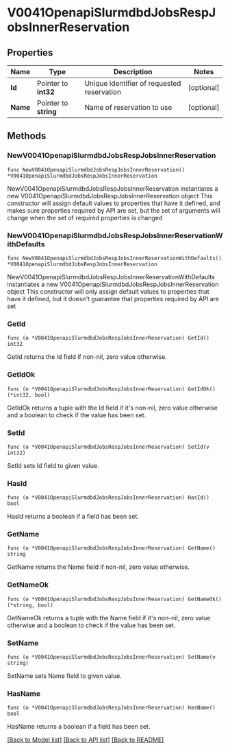 # V0041OpenapiSlurmdbdJobsRespJobsInnerReservation

## Properties

Name | Type | Description | Notes
------------ | ------------- | ------------- | -------------
**Id** | Pointer to **int32** | Unique identifier of requested reservation | [optional] 
**Name** | Pointer to **string** | Name of reservation to use | [optional] 

## Methods

### NewV0041OpenapiSlurmdbdJobsRespJobsInnerReservation

`func NewV0041OpenapiSlurmdbdJobsRespJobsInnerReservation() *V0041OpenapiSlurmdbdJobsRespJobsInnerReservation`

NewV0041OpenapiSlurmdbdJobsRespJobsInnerReservation instantiates a new V0041OpenapiSlurmdbdJobsRespJobsInnerReservation object
This constructor will assign default values to properties that have it defined,
and makes sure properties required by API are set, but the set of arguments
will change when the set of required properties is changed

### NewV0041OpenapiSlurmdbdJobsRespJobsInnerReservationWithDefaults

`func NewV0041OpenapiSlurmdbdJobsRespJobsInnerReservationWithDefaults() *V0041OpenapiSlurmdbdJobsRespJobsInnerReservation`

NewV0041OpenapiSlurmdbdJobsRespJobsInnerReservationWithDefaults instantiates a new V0041OpenapiSlurmdbdJobsRespJobsInnerReservation object
This constructor will only assign default values to properties that have it defined,
but it doesn't guarantee that properties required by API are set

### GetId

`func (o *V0041OpenapiSlurmdbdJobsRespJobsInnerReservation) GetId() int32`

GetId returns the Id field if non-nil, zero value otherwise.

### GetIdOk

`func (o *V0041OpenapiSlurmdbdJobsRespJobsInnerReservation) GetIdOk() (*int32, bool)`

GetIdOk returns a tuple with the Id field if it's non-nil, zero value otherwise
and a boolean to check if the value has been set.

### SetId

`func (o *V0041OpenapiSlurmdbdJobsRespJobsInnerReservation) SetId(v int32)`

SetId sets Id field to given value.

### HasId

`func (o *V0041OpenapiSlurmdbdJobsRespJobsInnerReservation) HasId() bool`

HasId returns a boolean if a field has been set.

### GetName

`func (o *V0041OpenapiSlurmdbdJobsRespJobsInnerReservation) GetName() string`

GetName returns the Name field if non-nil, zero value otherwise.

### GetNameOk

`func (o *V0041OpenapiSlurmdbdJobsRespJobsInnerReservation) GetNameOk() (*string, bool)`

GetNameOk returns a tuple with the Name field if it's non-nil, zero value otherwise
and a boolean to check if the value has been set.

### SetName

`func (o *V0041OpenapiSlurmdbdJobsRespJobsInnerReservation) SetName(v string)`

SetName sets Name field to given value.

### HasName

`func (o *V0041OpenapiSlurmdbdJobsRespJobsInnerReservation) HasName() bool`

HasName returns a boolean if a field has been set.


[[Back to Model list]](../README.md#documentation-for-models) [[Back to API list]](../README.md#documentation-for-api-endpoints) [[Back to README]](../README.md)


